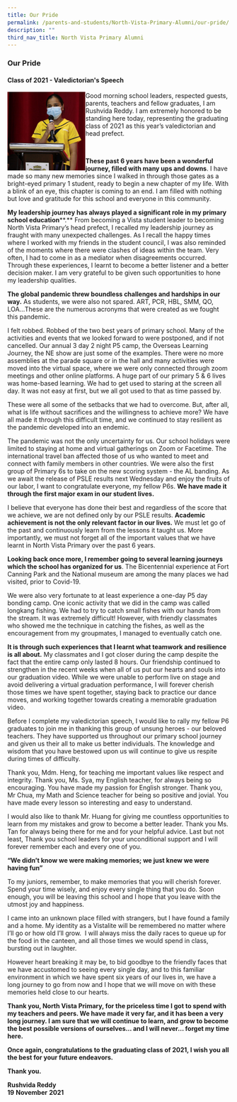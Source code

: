 ```yaml
---
title: Our Pride
permalink: /parents-and-students/North-Vista-Primary-Alumni/our-pride/
description: ""
third_nav_title: North Vista Primary Alumni
---
```

### Our Pride

#### Class of 2021 - Valedictorian's Speech

<img src="/images/Valedictorian_Rushvida_Speech_3.jpg" style="width:35%;" align = "left">

Good morning school leaders, respected guests, parents, teachers and fellow graduates, I am Rushvida Reddy. I am extremely honored to be standing here today, representing the graduating class of 2021 as this year’s valedictorian and head prefect.
	
<br>	

**These past 6 years have been a wonderful journey, filled with many ups and downs**. I have made so many new memories since I walked in through those gates as a bright-eyed primary 1 student, ready to begin a new chapter of my life. With a blink of an eye, this chapter is coming to an end. I am filled with nothing but love and gratitude for this school and everyone in this community.

**My leadership journey has always played a significant role in my primary school education****.** From becoming a Vista student leader to becoming North Vista Primary’s head prefect, I recalled my leadership journey as fraught with many unexpected challenges. As I recall the happy times where I worked with my friends in the student council, I was also reminded of the moments where there were clashes of ideas within the team. Very often, I had to come in as a mediator when disagreements occurred. Through these experiences, I learnt to become a better listener and a better decision maker. I am very grateful to be given such opportunities to hone my leadership qualities.

**The global pandemic threw boundless challenges and hardships in our way.** As students, we were also not spared. ART, PCR, HBL, SMM, QO, LOA...These are the numerous acronyms that were created as we fought this pandemic.

I felt robbed. Robbed of the two best years of primary school. Many of the activities and events that we looked forward to were postponed, and if not cancelled. Our annual 3 day 2 night P5 camp, the Overseas Learning Journey, the NE show are just some of the examples. There were no more assemblies at the parade square or in the hall and many activities were moved into the virtual space, where we were only connected through zoom meetings and other online platforms. A huge part of our primary 5 & 6 lives was home-based learning. We had to get used to staring at the screen all day. It was not easy at first, but we all got used to that as time passed by.

These were all some of the setbacks that we had to overcome. But, after all, what is life without sacrifices and the willingness to achieve more? We have all made it through this difficult time, and we continued to stay resilient as the pandemic developed into an endemic.

The pandemic was not the only uncertainty for us. Our school holidays were limited to staying at home and virtual gatherings on Zoom or Facetime. The international travel ban affected those of us who wanted to meet and connect with family members in other countries. We were also the first group of Primary 6s to take on the new scoring system - the AL banding. As we await the release of PSLE results next Wednesday and enjoy the fruits of our labor, I want to congratulate everyone, my fellow P6s. **We have made it through the first major exam in our student lives.**

I believe that everyone has done their best and regardless of the score that we achieve, we are not defined only by our PSLE results. **Academic achievement is not the only relevant factor in our lives.** We must let go of the past and continuously learn from the lessons it taught us. More importantly, we must not forget all of the important values that we have learnt in North Vista Primary over the past 6 years.

**Looking back once more, I remember going to several learning journeys which the school has organized for us**. The Bicentennial experience at Fort Canning Park and the National museum are among the many places we had visited, prior to Covid-19.

We were also very fortunate to at least experience a one-day P5 day bonding camp. One iconic activity that we did in the camp was called longkang fishing. We had to try to catch small fishes with our hands from the stream. It was extremely difficult! However, with friendly classmates who showed me the technique in catching the fishes, as well as the encouragement from my groupmates, I managed to eventually catch one.

**It is through such experiences that I learnt what teamwork and resilience is all about.** My classmates and I got closer during the camp despite the fact that the entire camp only lasted 8 hours. Our friendship continued to strengthen in the recent weeks when all of us put our hearts and souls into our graduation video. While we were unable to perform live on stage and avoid delivering a virtual graduation performance, I will forever cherish those times we have spent together, staying back to practice our dance moves, and working together towards creating a memorable graduation video.

Before I complete my valedictorian speech, I would like to rally my fellow P6 graduates to join me in thanking this group of unsung heroes - our beloved teachers. They have supported us throughout our primary school journey and given us their all to make us better individuals. The knowledge and wisdom that you have bestowed upon us will continue to give us respite during times of difficulty.

Thank you, Mdm. Heng, for teaching me important values like respect and integrity. Thank you, Ms. Sya, my English teacher, for always being so encouraging. You have made my passion for English stronger. Thank you, Mr Chua, my Math and Science teacher for being so positive and jovial. You have made every lesson so interesting and easy to understand.

I would also like to thank Mr. Huang for giving me countless opportunities to learn from my mistakes and grow to become a better leader. Thank you Ms. Tan for always being there for me and for your helpful advice. Last but not least, Thank you school leaders for your unconditional support and I will forever remember each and every one of you.

**“We didn’t know we were making memories; we just knew we were having fun”**

To my juniors, remember, to make memories that you will cherish forever. Spend your time wisely, and enjoy every single thing that you do. Soon enough, you will be leaving this school and I hope that you leave with the utmost joy and happiness.

I came into an unknown place filled with strangers, but I have found a family and a home. My identity as a Vistalite will be remembered no matter where I’ll go or how old I’ll grow.  I will always miss the daily races to queue up for the food in the canteen, and all those times we would spend in class, bursting out in laughter.

However heart breaking it may be, to bid goodbye to the friendly faces that we have accustomed to seeing every single day, and to this familiar environment in which we have spent six years of our lives in, we have a long journey to go from now and I hope that we will move on with these memories held close to our hearts.

**Thank you, North Vista Primary, for the priceless time I got to spend with my teachers and peers. We have made it very far, and it has been a very long journey. I am sure that we will continue to learn, and grow to become the best possible versions of ourselves… and I will never… forget my time here.**

**Once again, congratulations to the graduating class of 2021, I wish you all the best for your future endeavors.**

**Thank you.**

**Rushvida Reddy**  
**19** **November** **2021**